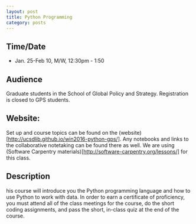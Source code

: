 ```yaml
---
layout: post
title: Python Programming
category: posts
---
```


## Time/Date 

* Jan. 25-Feb 10, M/W, 12:30pm - 1:50 

## Audience 

Graduate students in the School of Global Policy and Strategy. Registration is closed to GPS students. 

## Website: 

Set up and course topics can be found on the (website)[http://ucsdlib.github.io/win2016-python-gps/].  Any notebooks and links to the collaborative notetaking can be found there as well.  We are using (Software Carpentry materials)[http://software-carpentry.org/lessons/] for this class. 

## Description

his course will introduce you the Python programming language and how to use Python to work with data. In order to earn a certificate of proficiency, you must attend all of the class meetings for the course, do the short coding assignments, and pass the short, in-class quiz at the end of the course.
